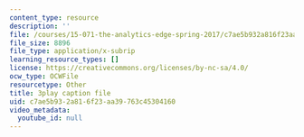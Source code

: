 ```yaml
---
content_type: resource
description: ''
file: /courses/15-071-the-analytics-edge-spring-2017/c7ae5b932a816f23aa39763c45304160_FYXIRXnQ8Fc.srt
file_size: 8896
file_type: application/x-subrip
learning_resource_types: []
license: https://creativecommons.org/licenses/by-nc-sa/4.0/
ocw_type: OCWFile
resourcetype: Other
title: 3play caption file
uid: c7ae5b93-2a81-6f23-aa39-763c45304160
video_metadata:
  youtube_id: null
---
```

